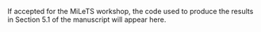 If accepted for the MiLeTS workshop, the code used to produce the results in Section 5.1 of the manuscript will appear here.
